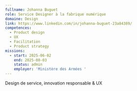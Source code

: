 ```yaml
---
fullname: Johanna Buguet
role: Service Designer à la fabrique numérique
domaine: Design
link: https://www.linkedin.com/in/johanna-buguet-23a84389/
competences:
  - Product design
  - UX
  - Facilitation
  - Product strategy
missions:
  - start: 2025-06-02
    end: 2025-08-03
    status: admin
    employer: 'Ministère des Armées '
---
```

Design de service, innovation responsable & UX

